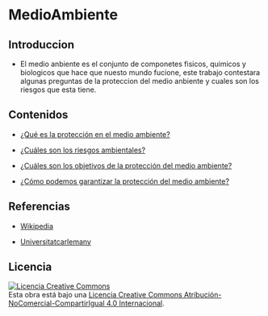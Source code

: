 # MedioAmbiente

## Introduccion

- El medio anbiente es el conjunto de componetes fisicos, quimicos y biologicos que hace que nuesto mundo fucione, este trabajo contestara algunas preguntas de la proteccion del medio anbiente y cuales son los riesgos que esta tiene.

## Contenidos

- [¿Qué es la protección en el medio ambiente?](Preguntas/Proteccion.md)

- [¿Cuáles son los riesgos ambientales?](Preguntas/Riesgos.md)

- [¿Cuáles son los objetivos de la protección del medio ambiente?](Preguntas/Objetivos)

- [¿Cómo podemos garantizar la protección del medio ambiente?]()

## Referencias

- [Wikipedia](https://es.wikipedia.org/wiki/Wikipedia:Portada) 

- [Universitatcarlemany](https://www.universitatcarlemany.com/actualidad/que-son-los-riesgos-ambientales-principales-ejemplos#:~:text=Riesgos%20ambientales%20antr%C3%B3picos&text=Vertidos%20t%C3%B3xicos.,Posibles%20incendios%20de%20inmuebles.)

## Licencia
<a rel="license" href="http://creativecommons.org/licenses/by-nc-sa/4.0/"><img alt="Licencia Creative Commons" style="border-width:0" src="https://i.creativecommons.org/l/by-nc-sa/4.0/88x31.png" /></a><br />Esta obra está bajo una <a rel="license" href="http://creativecommons.org/licenses/by-nc-sa/4.0/">Licencia Creative Commons Atribución-NoComercial-CompartirIgual 4.0 Internacional</a>.
